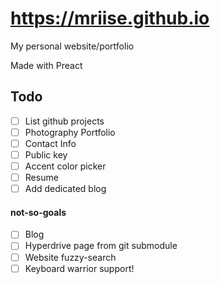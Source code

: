 # https://mriise.github.io
My personal website/portfolio

Made with Preact

## Todo
- [ ] List github projects
- [ ] Photography Portfolio
- [ ] Contact Info
- [ ] Public key
- [ ] Accent color picker
- [ ] Resume
- [ ] Add dedicated blog

#### not-so-goals
- [ ] Blog
- [ ] Hyperdrive page from git submodule
- [ ] Website fuzzy-search
- [ ] Keyboard warrior support!
